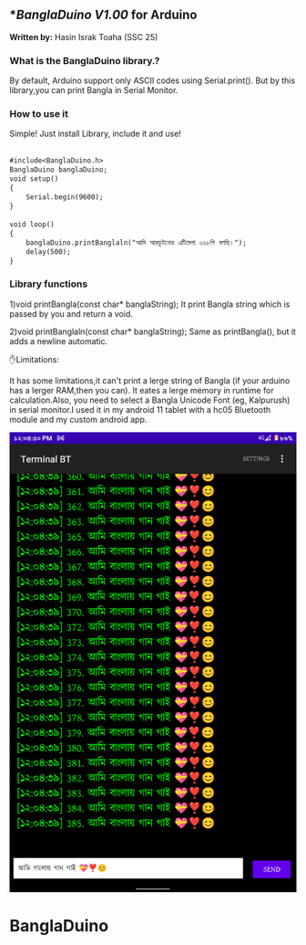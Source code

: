 ## **BanglaDuino V1.00* for Arduino

**Written by:** Hasin Israk Toaha (SSC 25) 

### **What is the BanglaDuino library.?**

By default, Arduino support only ASCII codes using Serial.print(). But by this library,you can print Bangla in Serial Monitor.

### **How to use it**

Simple! Just install Library, include it and use!

```Arduino

#include<BanglaDuino.h>
BanglaDuino banglaDuino;
void setup()
{
    Serial.begin(9600);
}

void loop()
{
    banglaDuino.printBanglaln("আমি আরডুইনোর এটিমেগা ৩২৮পি বলছি।");
    delay(500);
}

```


### **Library functions**
 1)void printBangla(const char* banglaString);
   It print Bangla string which is passed by you and return a void.

2)void printBanglaln(const char* banglaString);
 Same as printBangla(), but it adds a newline automatic.




✋Limitations:

It has some limitations,it can't print a lerge string of Bangla (if your arduino has a lerger RAM,then you can). It eates a lerge memory in runtime for calculation.Also, you need to select a Bangla Unicode Font (eg, Kalpurush) in serial monitor.I used it in my android 11 tablet with a hc05 Bluetooth module and my custom android app.

![Image of a output by BanglaDuino](https://github.com/toaha63/BanglaDuino/blob/master/Screenshot.png?raw=true)
# BanglaDuino
